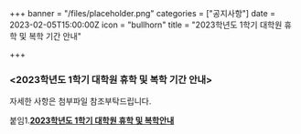 +++
banner = "/files/placeholder.png"
categories = ["공지사항"]
date = 2023-02-05T15:00:00Z
icon = "bullhorn"
title = "2023학년도 1학기 대학원 휴학 및 복학 기간 안내"

+++
### **<2023학년도 1학기 대학원 휴학 및 복학 기간 안내>**

자세한 사항은 첨부파일 참조부탁드립니다.

붙임1.[**2023학년도 1학기 대학원 휴학 및 복학안내**](/files/1-2023-1-2023-spring-student-status-guideline-3.zip)
